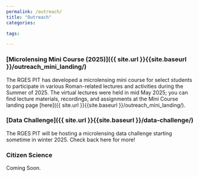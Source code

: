 ```yaml
---
permalink: /outreach/
title: "Outreach"
categories:

tags:

---
```



### [Microlensing Mini Course (2025)]({{ site.url }}{{site.baseurl }}/outreach_mini_landing/)

The RGES PIT has developed a microlensing mini course for select students to participate in various Roman-related lectures and activities during 
the Summer of 2025. The virtual lectures were held in mid May 2025; you can find lecture materials, recordings, and assignments at the Mini Course
landing page [here]({{ site.url }}{{site.baseurl }}/outreach_mini_landing/).

### [Data Challenge]({{ site.url }}{{site.baseurl }}/data-challenge/)

The RGES PIT will be hosting a microlensing data challenge starting sometime in winter 2025. Check back here for more!

### Citizen Science

Coming Soon.